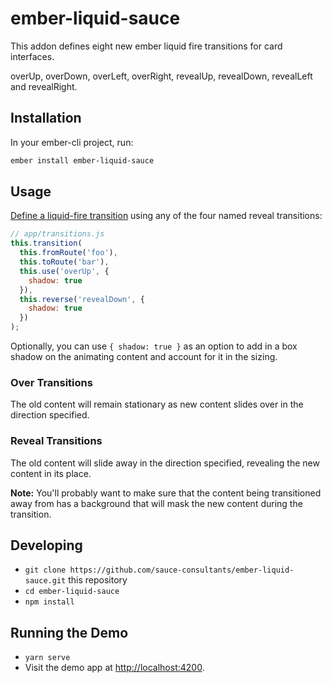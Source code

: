 # ember-liquid-sauce

This addon defines eight new ember liquid fire transitions for card interfaces.

overUp, overDown, overLeft, overRight, revealUp, revealDown, revealLeft and revealRight.

## Installation

In your ember-cli project, run:

```bash
ember install ember-liquid-sauce
```

## Usage

[Define a liquid-fire transition](https://ef4.github.io/liquid-fire/#/transition-map) using any of the four named reveal transitions:

```javascript
// app/transitions.js
this.transition(
  this.fromRoute('foo'),
  this.toRoute('bar'),
  this.use('overUp', {
    shadow: true
  }),
  this.reverse('revealDown', {
    shadow: true
  })
);
```

Optionally, you can use `{ shadow: true }` as an option to add in a box shadow on the animating content and account for it in the sizing.

### Over Transitions

The old content will remain stationary as new content slides over in the direction specified.

### Reveal Transitions

The old content will slide away in the direction specified, revealing the new content in its place.

**Note:** You'll probably want to make sure that the content being transitioned away from has a background that will mask the new content during the transition.

## Developing

- `git clone https://github.com/sauce-consultants/ember-liquid-sauce.git` this repository
- `cd ember-liquid-sauce`
- `npm install`

## Running the Demo

- `yarn serve`
- Visit the demo app at <http://localhost:4200>.
